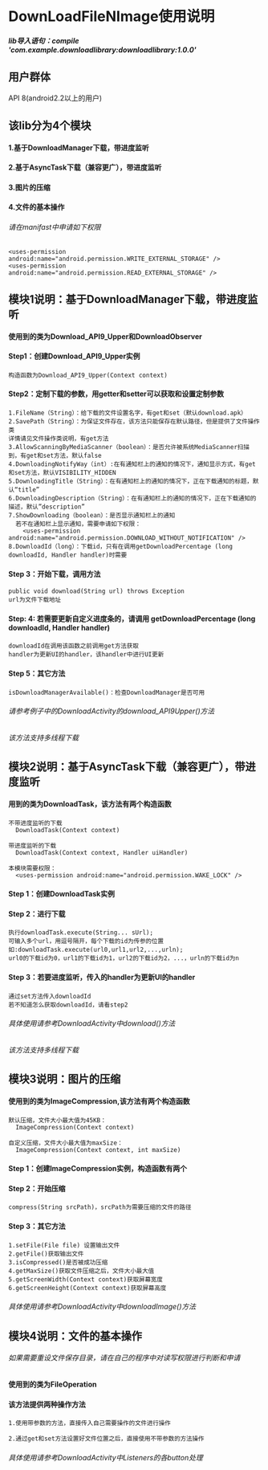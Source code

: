 DownLoadFileNImage使用说明
=
##### lib导入语句：compile 'com.example.downloadlibrary:downloadlibrary:1.0.0'  

用户群体
-
API 8(android2.2以上的用户)  
  
该lib分为4个模块
-
#### 1.基于DownloadManager下载，带进度监听  
#### 2.基于AsyncTask下载（兼容更广），带进度监听  
#### 3.图片的压缩  
#### 4.文件的基本操作  
  
###### 请在manifast中申请如下权限  

    <uses-permission android:name="android.permission.WRITE_EXTERNAL_STORAGE" />
    <uses-permission android:name="android.permission.READ_EXTERNAL_STORAGE" />
  
模块1说明：基于DownloadManager下载，带进度监听  
-
#### 使用到的类为Download_API9_Upper和DownloadObserver
  
#### Step1：创建Download_API9_Upper实例   
    构造函数为Download_API9_Upper(Context context)  
  
#### Step2：定制下载的参数，用getter和setter可以获取和设置定制参数  
    1.FileName（String）：给下载的文件设置名字，有get和set（默认download.apk） 
    2.SavePath（String）：为保证文件存在，该方法只能保存在默认路径，但是提供了文件操作类  
    详情请见文件操作类说明，有get方法   
    3.AllowScanningByMediaScanner（boolean）：是否允许被系统MediaScanner扫描到，有get和set方法，默认false  
    4.DownloadingNotifyWay（int）:在有通知栏上的通知的情况下，通知显示方式，有get和set方法，默认VISIBILITY_HIDDEN  
    5.DownloadingTitle（String）：在有通知栏上的通知的情况下，正在下载通知的标题，默认“title”  
    6.DownloadingDescription（String）：在有通知栏上的通知的情况下，正在下载通知的描述，默认”description”  
    7.ShowDownloading（boolean）：是否显示通知栏上的通知
      若不在通知栏上显示通知，需要申请如下权限：
        <uses-permission android:name="android.permission.DOWNLOAD_WITHOUT_NOTIFICATION" />
    8.DownloadId（long）：下载id，只有在调用getDownloadPercentage (long downloadId, Handler handler)时需要   
  
#### Step 3：开始下载，调用方法   
    public void download(String url) throws Exception   
    url为文件下载地址  
      
#### Step: 4: 若需要更新自定义进度条的，请调用 getDownloadPercentage (long downloadId, Handler handler)   
    downloadId在调用该函数之前调用get方法获取  
    handler为更新UI的handler，该handler中进行UI更新  
  
#### Step 5：其它方法   
    isDownloadManagerAvailable()：检查DownloadManager是否可用  
  
###### 请参考例子中的DownloadActivity的download_API9Upper()方法  
###### 该方法支持多线程下载
  
模块2说明：基于AsyncTask下载（兼容更广），带进度监听  
-
#### 用到的类为DownloadTask，该方法有两个构造函数
    不带进度监听的下载
      DownloadTask(Context context)  
      
    带进度监听的下载
      DownloadTask(Context context, Handler uiHandler)  
      
    本模块需要权限：
      <uses-permission android:name="android.permission.WAKE_LOCK" />
  
#### Step 1：创建DownloadTask实例
  
#### Step 2：进行下载    
    执行downloadTask.execute(String... sUrl);  
    可输入多个url，用逗号隔开，每个下载的id为传参的位置  
    如:downloadTask.execute(url0,url1,url2,...,urln);  
    url0的下载id为0，url1的下载id为1，url2的下载id为2，...，urln的下载id为n
  
#### Step 3：若要进度监听，传入的handler为更新UI的handler  
    通过set方法传入downloadId  
    若不知道怎么获取downloadId，请看step2
  
###### 具体使用请参考DownloadActivity中download()方法  
###### 该方法支持多线程下载

模块3说明：图片的压缩  
-
#### 使用到的类为ImageCompression,该方法有两个构造函数
    默认压缩，文件大小最大值为45KB：
      ImageCompression(Context context)

    自定义压缩，文件大小最大值为maxSize：
      ImageCompression(Context context, int maxSize)
  
#### Step 1：创建ImageCompression实例，构造函数有两个    

#### Step 2：开始压缩  
    compress(String srcPath)，srcPath为需要压缩的文件的路径  
  
#### Step 3：其它方法  
    1.setFile(File file) 设置输出文件  
    2.getFile()获取输出文件  
    3.isCompressed()是否被成功压缩  
    4.getMaxSize()获取文件压缩之后，文件大小最大值  
    5.getScreenWidth(Context context)获取屏幕宽度  
    6.getScreenHeight(Context context)获取屏幕高度  
  
###### 具体使用请参考DownloadActivity中downloadImage()方法  
  
模块4说明：文件的基本操作  
-
###### 如果需要重设文件保存目录，请在自己的程序中对读写权限进行判断和申请
#### 使用到的类为FileOperation

#### 该方法提供两种操作方法  
    1.使用带参数的方法，直接传入自己需要操作的文件进行操作  
    
    2.通过get和set方法设置好文件位置之后，直接使用不带参数的方法操作  
  
###### 具体使用请参考DownloadActivity中Listeners的各button处理  
   
  
